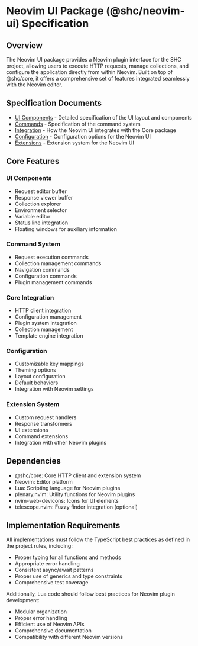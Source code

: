 # Neovim UI Package (@shc/neovim-ui) Specification

## Overview

The Neovim UI package provides a Neovim plugin interface for the SHC project, allowing users to execute HTTP requests, manage collections, and configure the application directly from within Neovim. Built on top of @shc/core, it offers a comprehensive set of features integrated seamlessly with the Neovim editor.

## Specification Documents

- [UI Components](./ui-components.md) - Detailed specification of the UI layout and components
- [Commands](./commands.md) - Specification of the command system
- [Integration](./integration.md) - How the Neovim UI integrates with the Core package
- [Configuration](./configuration.md) - Configuration options for the Neovim UI
- [Extensions](./extensions.md) - Extension system for the Neovim UI

## Core Features

### UI Components

- Request editor buffer
- Response viewer buffer
- Collection explorer
- Environment selector
- Variable editor
- Status line integration
- Floating windows for auxiliary information

### Command System

- Request execution commands
- Collection management commands
- Navigation commands
- Configuration commands
- Plugin management commands

### Core Integration

- HTTP client integration
- Configuration management
- Plugin system integration
- Collection management
- Template engine integration

### Configuration

- Customizable key mappings
- Theming options
- Layout configuration
- Default behaviors
- Integration with Neovim settings

### Extension System

- Custom request handlers
- Response transformers
- UI extensions
- Command extensions
- Integration with other Neovim plugins

## Dependencies

- @shc/core: Core HTTP client and extension system
- Neovim: Editor platform
- Lua: Scripting language for Neovim plugins
- plenary.nvim: Utility functions for Neovim plugins
- nvim-web-devicons: Icons for UI elements
- telescope.nvim: Fuzzy finder integration (optional)

## Implementation Requirements

All implementations must follow the TypeScript best practices as defined in the project rules, including:

- Proper typing for all functions and methods
- Appropriate error handling
- Consistent async/await patterns
- Proper use of generics and type constraints
- Comprehensive test coverage

Additionally, Lua code should follow best practices for Neovim plugin development:

- Modular organization
- Proper error handling
- Efficient use of Neovim APIs
- Comprehensive documentation
- Compatibility with different Neovim versions
